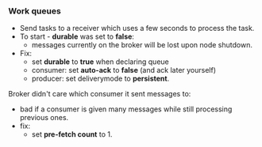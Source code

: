 ### Work queues

  - Send tasks to a receiver which uses a few seconds to process the task.
  - To start - **durable** was set to **false**:
    - messages currently on the broker will be lost upon node shutdown.
- Fix:
  - set **durable** to **true** when declaring queue
  - consumer: set **auto-ack** to **false** (and ack later yourself)
  - producer: set deliverymode to **persistent**.

Broker didn't care which consumer it sent messages to:
  - bad if a consumer is given many messages while still processing previous ones.
  - fix:
    - set **pre-fetch count** to 1. 